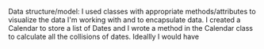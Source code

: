 Data structure/model:
I used classes with appropriate methods/attributes to visualize the data I'm working with and to encapsulate
data. I created a Calendar to store a list of Dates and I wrote a method in the Calendar class to calculate
all the collisions of dates. Ideallly I would have
